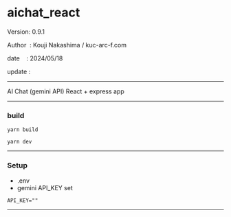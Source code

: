 ﻿# aichat_react

 Version: 0.9.1

 Author  : Kouji Nakashima / kuc-arc-f.com

 date    : 2024/05/18 

 update :

***

AI Chat (gemini API) React + express app

***
### build

```
yarn build

yarn dev
```
***
### Setup

* .env
* gemini API_KEY set

```
API_KEY=""

```


***

